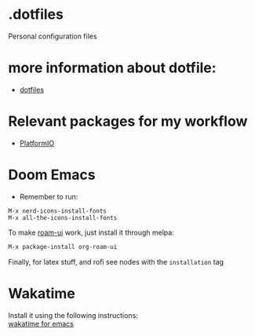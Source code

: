 # .dotfiles
Personal configuration files

# more information about dotfile:
- [dotfiles](https://github.com/webpro/dotfiles)

# Relevant packages for my workflow
- [PlatformIO](https://docs.platformio.org/en/latest/core/installation/development-version.html)

# Doom Emacs
- Remember to run:

```
M-x nerd-icons-install-fonts
M-x all-the-icons-install-fonts
```

To make [roam-ui](https://github.com/org-roam/org-roam-ui) work, just install it through melpa:
```lisp
M-x package-install org-roam-ui 
```

Finally, for latex stuff, and rofi see nodes with the `installation` tag

# Wakatime

Install it using the following instructions:   
[wakatime for emacs](https://wakatime.com/emacs)

